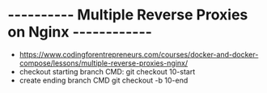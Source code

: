 # ---------- Multiple Reverse Proxies on Nginx ------------
- https://www.codingforentrepreneurs.com/courses/docker-and-docker-compose/lessons/multiple-reverse-proxies-nginx/
- checkout starting branch
    CMD: git checkout 10-start
- create ending branch
    CMD git checkout -b 10-end

